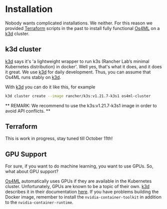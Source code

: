 # Installation
Nobody wants complicated installations. We neither. For this reason we 
provided [Terraform] scripts in the past to install fully functional 
[Os4ML] on a [k3d] cluster.

## k3d cluster
[k3d] says it's 'a lightweight wrapper to run k3s (Rancher Lab’s minimal 
Kubernetes distribution) in docker'. Well yes, that's what it does, and it 
does it great. We use [k3d] for daily development. Thus, you can assume 
that Os4ML runs stably on [k3d].

With [k3d] you can do it like this, for example

```sh
k3d cluster create --image rancher/k3s:v1.21.7-k3s1 os4ml-cluster
```

** REMARK: We recommend to use the k3s:v1.21.7-k3s1 image in order to avoid 
API conflicts. **

## Terraform
This is work in progress, stay tuned till October 11th!

## GPU Support
For sure, if you want to do machine learning, you want to use GPUs. So, what 
about GPU support?

[Os4ML] automatically uses GPUs if they are available in the Kubernetes 
cluster. Unfortunately, GPUs are known to be a topic of their own. [k3d] describes 
it in their documentation [here][k3d-documentation]. 
If you have problems building the Docker image, remember to install the 
`nvidia-container-toolkit` in addition to the `nvidia-container-runtime`.


[Kubernetes]: https://kubernetes.io/
[k3d]: https://k3d.io
[k3d-documentation]: https://k3d.io/v5.2.2/usage/advanced/cuda/
[Terraform]: https://www.terraform.io/
[Os4ML]: https://github.com/WOGRA-AG/Os4ML
[ArgoCD]: https://github.com/argoproj/argo-cd/
